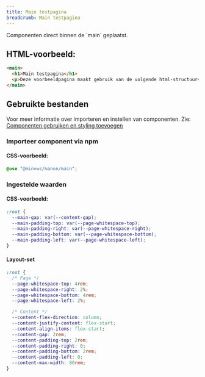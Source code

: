 ```yaml
---
title: Main testpagina
breadcrumb: Main testpagina
---
```


<p class="introduction">Componenten direct binnen de `main` geplaatst.</p>

<h2>HTML-voorbeeld:</h2>

```html
<main>
  <h1>Main testpagina</h1>
  <p>Deze voorbeeldpagina maakt gebruik van de volgende html-structuur</p>
</main>
```

<h2>Gebruikte bestanden</h2>

Voor meer informatie over importeren en instellen van componenten. Zie: [Componenten gebruiken en styling toevoegen](/documentation/import-styling)

### Importeer component via npm

#### CSS-voorbeeld:

```css
@use "@minvws/manon/main";
```

<h3>Ingestelde waarden</h3>

#### CSS-voorbeeld:

```css
:root {
  --main-gap: var(--content-gap);
  --main-padding-top: var(--page-whitespace-top);
  --main-padding-right: var(--page-whitespace-right);
  --main-padding-bottom: var(--page-whitespace-bottom);
  --main-padding-left: var(--page-whitespace-left);
}
```

#### Layout-set

```css
:root {
  /* Page */
  --page-whitespace-top: 4rem;
  --page-whitespace-right: 2%;
  --page-whitespace-bottom: 4rem;
  --page-whitespace-left: 2%;

  /* Content */
  --content-flex-direction: column;
  --content-justify-content: flex-start;
  --content-align-items: flex-start;
  --content-gap: 2rem;
  --content-padding-top: 2rem;
  --content-padding-right: 0;
  --content-padding-bottom: 2rem;
  --content-padding-left: 0;
  --content-max-width: 80rem;
}
```

